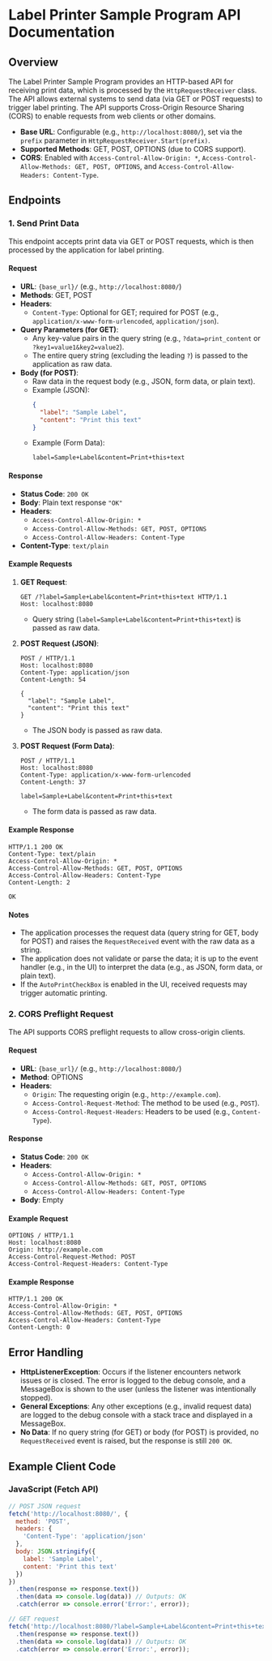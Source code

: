 
# Label Printer Sample Program API Documentation

## Overview
The Label Printer Sample Program provides an HTTP-based API for receiving print data, which is processed by the `HttpRequestReceiver` class. The API allows external systems to send data (via GET or POST requests) to trigger label printing. The API supports Cross-Origin Resource Sharing (CORS) to enable requests from web clients or other domains.

- **Base URL**: Configurable (e.g., `http://localhost:8080/`), set via the `prefix` parameter in `HttpRequestReceiver.Start(prefix)`.
- **Supported Methods**: GET, POST, OPTIONS (due to CORS support).
- **CORS**: Enabled with `Access-Control-Allow-Origin: *`, `Access-Control-Allow-Methods: GET, POST, OPTIONS`, and `Access-Control-Allow-Headers: Content-Type`.

## Endpoints

### 1. Send Print Data
This endpoint accepts print data via GET or POST requests, which is then processed by the application for label printing.

#### Request
- **URL**: `{base_url}/` (e.g., `http://localhost:8080/`)
- **Methods**: GET, POST
- **Headers**:
  - `Content-Type`: Optional for GET; required for POST (e.g., `application/x-www-form-urlencoded`, `application/json`).
- **Query Parameters (for GET)**:
  - Any key-value pairs in the query string (e.g., `?data=print_content` or `?key1=value1&key2=value2`).
  - The entire query string (excluding the leading `?`) is passed to the application as raw data.
- **Body (for POST)**:
  - Raw data in the request body (e.g., JSON, form data, or plain text).
  - Example (JSON):
    ```json
    {
      "label": "Sample Label",
      "content": "Print this text"
    }
    ```
  - Example (Form Data):
    ```
    label=Sample+Label&content=Print+this+text
    ```

#### Response
- **Status Code**: `200 OK`
- **Body**: Plain text response `"OK"`
- **Headers**:
  - `Access-Control-Allow-Origin: *`
  - `Access-Control-Allow-Methods: GET, POST, OPTIONS`
  - `Access-Control-Allow-Headers: Content-Type`
- **Content-Type**: `text/plain`

#### Example Requests
1. **GET Request**:
   ```
   GET /?label=Sample+Label&content=Print+this+text HTTP/1.1
   Host: localhost:8080
   ```
   - Query string (`label=Sample+Label&content=Print+this+text`) is passed as raw data.

2. **POST Request (JSON)**:
   ```
   POST / HTTP/1.1
   Host: localhost:8080
   Content-Type: application/json
   Content-Length: 54

   {
     "label": "Sample Label",
     "content": "Print this text"
   }
   ```
   - The JSON body is passed as raw data.

3. **POST Request (Form Data)**:
   ```
   POST / HTTP/1.1
   Host: localhost:8080
   Content-Type: application/x-www-form-urlencoded
   Content-Length: 37

   label=Sample+Label&content=Print+this+text
   ```
   - The form data is passed as raw data.

#### Example Response
```
HTTP/1.1 200 OK
Content-Type: text/plain
Access-Control-Allow-Origin: *
Access-Control-Allow-Methods: GET, POST, OPTIONS
Access-Control-Allow-Headers: Content-Type
Content-Length: 2

OK
```

#### Notes
- The application processes the request data (query string for GET, body for POST) and raises the `RequestReceived` event with the raw data as a string.
- The application does not validate or parse the data; it is up to the event handler (e.g., in the UI) to interpret the data (e.g., as JSON, form data, or plain text).
- If the `AutoPrintCheckBox` is enabled in the UI, received requests may trigger automatic printing.

### 2. CORS Preflight Request
The API supports CORS preflight requests to allow cross-origin clients.

#### Request
- **URL**: `{base_url}/` (e.g., `http://localhost:8080/`)
- **Method**: OPTIONS
- **Headers**:
  - `Origin`: The requesting origin (e.g., `http://example.com`).
  - `Access-Control-Request-Method`: The method to be used (e.g., `POST`).
  - `Access-Control-Request-Headers`: Headers to be used (e.g., `Content-Type`).

#### Response
- **Status Code**: `200 OK`
- **Headers**:
  - `Access-Control-Allow-Origin: *`
  - `Access-Control-Allow-Methods: GET, POST, OPTIONS`
  - `Access-Control-Allow-Headers: Content-Type`
- **Body**: Empty

#### Example Request
```
OPTIONS / HTTP/1.1
Host: localhost:8080
Origin: http://example.com
Access-Control-Request-Method: POST
Access-Control-Request-Headers: Content-Type
```

#### Example Response
```
HTTP/1.1 200 OK
Access-Control-Allow-Origin: *
Access-Control-Allow-Methods: GET, POST, OPTIONS
Access-Control-Allow-Headers: Content-Type
Content-Length: 0
```

## Error Handling
- **HttpListenerException**: Occurs if the listener encounters network issues or is closed. The error is logged to the debug console, and a MessageBox is shown to the user (unless the listener was intentionally stopped).
- **General Exceptions**: Any other exceptions (e.g., invalid request data) are logged to the debug console with a stack trace and displayed in a MessageBox.
- **No Data**: If no query string (for GET) or body (for POST) is provided, no `RequestReceived` event is raised, but the response is still `200 OK`.

## Example Client Code
### JavaScript (Fetch API)
```javascript
// POST JSON request
fetch('http://localhost:8080/', {
  method: 'POST',
  headers: {
    'Content-Type': 'application/json'
  },
  body: JSON.stringify({
    label: 'Sample Label',
    content: 'Print this text'
  })
})
  .then(response => response.text())
  .then(data => console.log(data)) // Outputs: OK
  .catch(error => console.error('Error:', error));

// GET request
fetch('http://localhost:8080/?label=Sample+Label&content=Print+this+text')
  .then(response => response.text())
  .then(data => console.log(data)) // Outputs: OK
  .catch(error => console.error('Error:', error));
```
